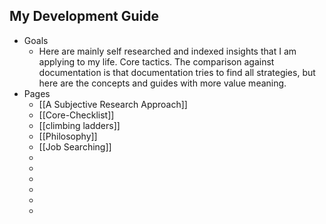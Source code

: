 ## My Development Guide
- Goals
	- Here are mainly self researched and indexed insights that I am applying to my life. Core tactics. The comparison against documentation is that documentation tries to find all strategies, but here are the concepts and guides with more value meaning.
- Pages
	- [[A Subjective Research Approach]]
	- [[Core-Checklist]]
	- [[climbing ladders]]
	- [[Philosophy]]
	- [[Job Searching]]
	-
	-
	-
	-
	-
	-